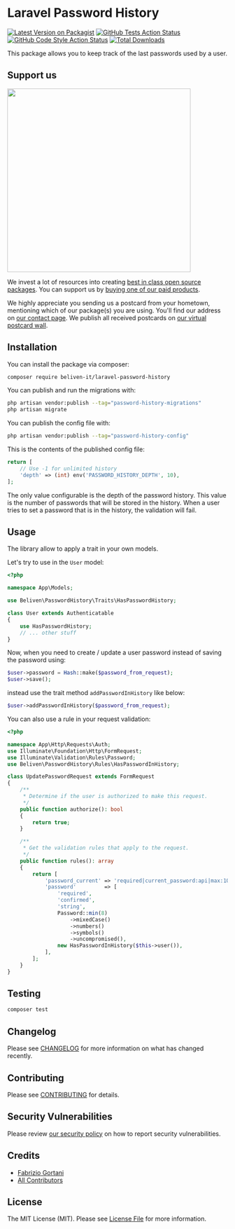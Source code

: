 # Laravel Password History

[![Latest Version on Packagist](https://img.shields.io/packagist/v/beliven-it/laravel-password-history.svg?style=flat-square)](https://packagist.org/packages/beliven-it/laravel-password-history)
[![GitHub Tests Action Status](https://img.shields.io/github/actions/workflow/status/beliven-it/laravel-password-history/run-tests.yml?branch=main&label=tests&style=flat-square)](https://github.com/beliven-it/laravel-password-history/actions?query=workflow%3Arun-tests+branch%3Amain)
[![GitHub Code Style Action Status](https://img.shields.io/github/actions/workflow/status/beliven-it/laravel-password-history/fix-php-code-style-issues.yml?branch=main&label=code%20style&style=flat-square)](https://github.com/beliven-it/laravel-password-history/actions?query=workflow%3A"Fix+PHP+code+style+issues"+branch%3Amain)
[![Total Downloads](https://img.shields.io/packagist/dt/beliven-it/laravel-password-history.svg?style=flat-square)](https://packagist.org/packages/beliven-it/laravel-password-history)

This package allows you to keep track of the last passwords used by a user.

## Support us

[<img src="https://github-ads.s3.eu-central-1.amazonaws.com/laravel-password-history.jpg?t=1" width="419px" />](https://spatie.be/github-ad-click/laravel-password-history)

We invest a lot of resources into creating [best in class open source packages](https://spatie.be/open-source). You can support us by [buying one of our paid products](https://spatie.be/open-source/support-us).

We highly appreciate you sending us a postcard from your hometown, mentioning which of our package(s) you are using. You'll find our address on [our contact page](https://spatie.be/about-us). We publish all received postcards on [our virtual postcard wall](https://spatie.be/open-source/postcards).

## Installation

You can install the package via composer:

```bash
composer require beliven-it/laravel-password-history
```

You can publish and run the migrations with:

```bash
php artisan vendor:publish --tag="password-history-migrations"
php artisan migrate
```

You can publish the config file with:

```bash
php artisan vendor:publish --tag="password-history-config"
```

This is the contents of the published config file:

```php
return [
    // Use -1 for unlimited history
    'depth' => (int) env('PASSWORD_HISTORY_DEPTH', 10),
];
```

The only value configurable is the depth of the password history. This value is the number of passwords that will be stored in the history. When a user tries to set a password that is in the history, the validation will fail.

## Usage

The library allow to apply a trait in your own models.

Let's try to use in the `User` model:

```php
<?php

namespace App\Models;

use Beliven\PasswordHistory\Traits\HasPasswordHistory;

class User extends Authenticatable
{
    use HasPasswordHistory;
    // ... other stuff
}
```

Now, when you need to create / update a user password instead of saving the password using:

```php
$user->password = Hash::make($password_from_request);
$user->save();
```

instead use the trait method `addPasswordInHistory` like below:

```php
$user->addPasswordInHistory($password_from_request);
```

You can also use a rule in your request validation:

```php
<?php

namespace App\Http\Requests\Auth;
use Illuminate\Foundation\Http\FormRequest;
use Illuminate\Validation\Rules\Password;
use Beliven\PasswordHistory\Rules\HasPasswordInHistory;

class UpdatePasswordRequest extends FormRequest
{
    /**
     * Determine if the user is authorized to make this request.
     */
    public function authorize(): bool
    {
        return true;
    }

    /**
     * Get the validation rules that apply to the request.
     */
    public function rules(): array
    {
        return [
            'password_current' => 'required|current_password:api|max:100',
            'password'         => [
                'required',
                'confirmed',
                'string',
                Password::min(8)
                    ->mixedCase()
                    ->numbers()
                    ->symbols()
                    ->uncompromised(),
                new HasPasswordInHistory($this->user()),
            ],
        ];
    }
}
```


## Testing

```bash
composer test
```

## Changelog

Please see [CHANGELOG](CHANGELOG.md) for more information on what has changed recently.

## Contributing

Please see [CONTRIBUTING](CONTRIBUTING.md) for details.

## Security Vulnerabilities

Please review [our security policy](../../security/policy) on how to report security vulnerabilities.

## Credits

- [Fabrizio Gortani](https://github.com/beliven-it)
- [All Contributors](../../contributors)

## License

The MIT License (MIT). Please see [License File](LICENSE.md) for more information.
